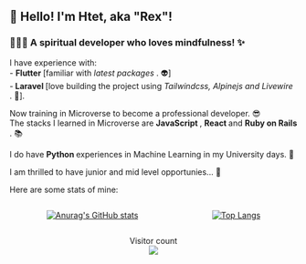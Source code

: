 <h2>👋 Hello! I'm Htet, aka "Rex"!</h2>

<h3>👨🏻‍💻 A spiritual developer who loves mindfulness! ✨</h3>

I have experience with: <br> - <b> Flutter </b> [familiar with <i> latest packages </i>. 👽] <br>  -<b> Laravel </b> [love building the project using <i> Tailwindcss, Alpinejs and Livewire </i>. 💖]. <br>

Now training in Microverse to become a professional developer. 😎<br>
The stacks I learned in Microverse are <b> JavaScript </b>, <b> React </b> and <b> Ruby on Rails </b>. 📚

I do have <b> Python </b> experiences in Machine Learning in my University days. 👾

I am thrilled to have junior and mid level opportunies... 🤗

Here are some stats of mine:

<div style="display: flex; align-items: end; justify-content: space-around;">

  [![Anurag's GitHub stats](https://github-readme-stats.vercel.app/api?username=htetnaing0814&count_private=true&theme=algolia&show_icons=true)](https://github.com/anuraghazra/github-readme-stats)

  [![Top Langs](https://github-readme-stats.vercel.app/api/top-langs/?username=htetnaing0814&langs_count=6&layout=compact&theme=github_dark)](https://github.com/nedith/github-readme-stats)
  
</div>

<p align='center'> 
  Visitor count<br>
  <img src="https://profile-counter.glitch.me/htetnaing0814/count.svg" />
</p>
